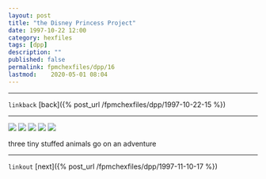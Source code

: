 ```yaml
---
layout: post
title: "the Disney Princess Project"
date: 1997-10-22 12:00
category: hexfiles
tags: [dpp]
description: ""
published: false
permalink: fpmchexfiles/dpp/16
lastmod:	2020-05-01 08:04
---
```


*****
`linkback`
[back]({% post_url /fpmchexfiles/dpp/1997-10-22-15 %})

*****

<img src="{{ site.url }}/assets/img/dpp-16-1.jpg" maxwidth="1000" />

<img src="{{ site.url }}/assets/img/dpp-16-2.jpg" maxwidth="1000" />

<img src="{{ site.url }}/assets/img/dpp-16-3.jpg" maxwidth="1000" />

<img src="{{ site.url }}/assets/img/dpp-16-4.jpg" maxwidth="1000" />

<img src="{{ site.url }}/assets/img/dpp-16-5.jpg" maxwidth="1000" />


three tiny stuffed animals go on an adventure

*****

`linkout`
[next]({% post_url /fpmchexfiles/dpp/1997-11-10-17 %})


